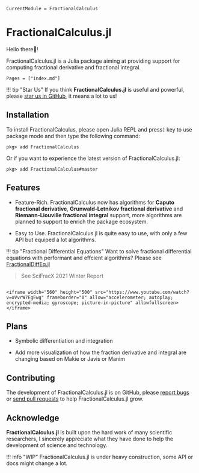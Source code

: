 ```@meta
CurrentModule = FractionalCalculus
```

# FractionalCalculus.jl

Hello there👋!

FractionalCalculus.jl is a Julia package aiming at providing support for computing fractional derivative and fractional integral.

```@contents
Pages = ["index.md"]
```

!!! tip "Star Us"
	If you think **FractionalCalculus.jl** is useful and powerful, please [star us in GitHub](httpd://github.com/SciFracX/FractionalCalculus.jl), it means a lot to us!

## Installation

To install FractionalCalculus, please open Julia REPL and press`]` key to use package mode and then type the following command:

```julia-repl
pkg> add FractionalCalculus
```

Or if you want to experience the latest version of FractionalCalculus.jl:

```julia-repl
pkg> add FractionalCalculus#master
```

## Features

* Feature-Rich. FractionalCalculus now has algorithms for **Caputo fractional derivative**, **Grunwald-Letnikov fractional derivative** and **Riemann-Liouville fractional integral** support, more algorithms are planned to support to enrich the package ecosystem.

* Easy to Use. FractionalCalculus.jl is quite easy to use, with only a few API but equiped a lot algorithms.

!!! tip "Fractional Differential Equations"
	Want to solve fractional differential equations with performant and effcient algorithms? Please see [FractionalDiffEq.jl](https://github.com/SciFracX/FractionalDiffEq.jl)

> See SciFracX 2021 Winter Report

```@raw html

<iframe width="560" height="500" src="https://www.youtube.com/watch?v=oVvrW7EgEwg" frameborder="0" allow="accelerometer; autoplay; encrypted-media; gyroscope; picture-in-picture" allowfullscreen></iframe>

```

## Plans

- Symbolic differentiation and integration

- Add more visualization of how the fraction derivative and integral are changing based on Makie or Javis or Manim

## Contributing

The development of FractionalCalculus.jl is on GitHub, please [report bugs](https://github.com/SciFracX/FractionalCalculus.jl/issues) or [send pull requests](https://github.com/SciFracX/FractionalCalculus.jl/pulls) to help FractionalCalculus.jl grow.

## Acknowledge

**FractionalCalculus.jl** is built upon the hard work of many scientific researchers, I sincerely appreciate what they have done to help the development of science and technology.

!!! info "WIP"
	FractionalCalculus.jl is under heavy construction, some API or docs might change a lot.